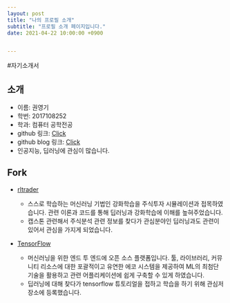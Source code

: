 ```yaml
---
layout: post
title: "나의 프로필 소개"
subtitle: "프로필 소개 페이지입니다."
date: 2021-04-22 10:00:00 +0900


---
```

#자기소개서
## 소개
* 이름: 권영기
* 학번: 2017108252
* 학과: 컴퓨터 공학전공
* github 링크: [Click](https://github.com/shrwhfb)
* github blog 링크: [Click](https://shrwhfb.github.io/blog/)
* 인공지능, 딥러닝에 관심이 많습니다.

## Fork

* [rltrader](https://github.com/shrwhfb/rltrader.git)
  - 스스로 학습하는 머신러닝 기법인 강화학습을 주식투자 시뮬레이션과 접목하였습니다. 관련 이론과 코드를 통해 딥러닝과 강화학습에 이해를 높혀주었습니다.
  - 캡스톤 관련해서 주식분석 관련 정보를 찾다가 관심분야인 딥러닝과도 관련이 있어서 관심을 가지게 되었습니다.  

* [TensorFlow](https://github.com/shrwhfb/tensorflow.git)
  - 머신러닝을 위한 엔드 투 엔드에 오픈 소스 플랫폼입니다. 툴, 라이브러리, 커뮤니티 리소스에 대한 포괄적이고 유연한 에코 시스템을 제공하여 ML의 최첨단 기술을 활용하고 관련 어플리케이션에 쉽게 구축할 수 있게 하였습니다.
  - 딥러닝에 대해 찾다가 tensorflow 튜토리얼을 접하고 학습을 하기 위해 관심저장소에 등록했습니다.
